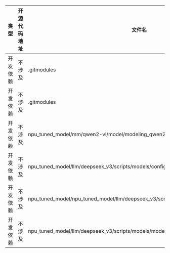 |类型|开源代码地址| 文件名         | 公网IP地址/公网URL地址/域名/邮箱地址                                  | 用途说明                 |
|----------------|--------------|-------------|---------------------------------------------------------|----------------------|
|开发依赖|不涉及| .gitmodules | https://gitee.com/mirrors/googletest.git                | 依赖的开源代码仓库            |
|开发依赖|不涉及| .gitmodules | https://gitee.com/openeuler/libboundscheck.git          | 依赖的开源代码仓库            |
|开发依赖|不涉及| npu_tuned_model/mm/qwen2-vl/model/modeling_qwen2_vl.py| https://www.ilankelman.org/stopsigns/australia.jpg      | 示例图片                 |
|开发依赖|不涉及| npu_tuned_model/llm/deepseek_v3/scripts/models/configuration_deepseek.py| https://arxiv.org/pdf/2305.13245.pdf                    | DeepseekV3模型配置文件说明 |
|开发依赖|不涉及| npu_tuned_model/npu_tuned_model/llm/deepseek_v3/scripts/models/modeling_deepseek.py| https://arxiv.org/abs/1910.13461                        | DeepseekV3模型输入参数解析           |
|开发依赖|不涉及| npu_tuned_model/llm/deepseek_v3/scripts/models/modeling_deepseek.py| https://pytorch.org/docs/stable/nn.html#torch.nn.Module | model继承类的说明          |